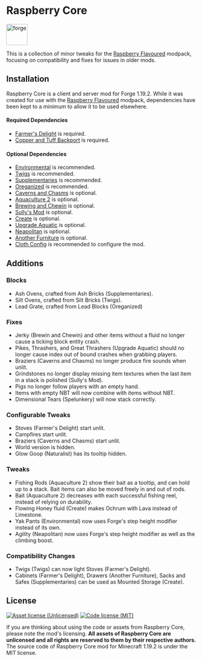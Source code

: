 # Raspberry Core

<a href='https://files.minecraftforge.net'><img alt="forge" height="56" src="https://cdn.jsdelivr.net/npm/@intergrav/devins-badges@3/assets/cozy/supported/forge_vector.svg"></a>

This is a collection of minor tweaks for the [Raspberry Flavoured](https://www.curseforge.com/minecraft/modpacks/raspberry-flavoured) modpack, focusing on compatibility and fixes for issues in older mods.

## Installation

Raspberry Core is a client and server mod for Forge 1.19.2. While it was created for use with the [Raspberry Flavoured](https://www.curseforge.com/minecraft/modpacks/raspberry-flavoured) modpack, dependencies have been kept to a minimum to allow it to be used elsewhere.

#### Required Dependencies
- [Farmer's Delight](https://modrinth.com/mod/farmers-delight) is required.
- [Copper and Tuff Backport](https://www.curseforge.com/minecraft/mc-mods/copper-tuff-backport-fabric) is required.

#### Optional Dependencies
- [Environmental](https://modrinth.com/mod/environmental) is recommended.
- [Twigs](https://modrinth.com/mod/twigs) is recommended.
- [Supplementaries](https://modrinth.com/mod/supplementaries) is recommended.
- [Oreganized](https://modrinth.com/mod/oreganized) is recommended.
- [Caverns and Chasms](https://modrinth.com/mod/caverns-and-chasms) is optional.
- [Aquaculture 2](https://modrinth.com/mod/aquaculture) is optional.
- [Brewing and Chewin](https://www.curseforge.com/minecraft/mc-mods/brewin-and-chewin) is optional.
- [Sully's Mod](https://modrinth.com/mod/sullysmod) is optional.
- [Create](https://modrinth.com/mod/create) is optional.
- [Upgrade Aquatic](https://modrinth.com/mod/upgrade-aquatic) is optional.
- [Neapolitan](https://modrinth.com/mod/neapolitan) is optional.
- [Another Furniture](https://modrinth.com/mod/another-furniture) is optional.
- [Cloth Config](https://modrinth.com/mod/cloth-config) is recommended to configure the mod.


## Additions

### Blocks
- Ash Ovens, crafted from Ash Bricks (Supplementaries).
- Silt Ovens, crafted from Silt Bricks (Twigs).
- Lead Grate, crafted from Lead Blocks (Oreganized)

### Fixes
- Jerky (Brewin and Chewin) and other items without a fluid no longer cause a ticking block entity crash.
- Pikes, Thrashers, and Great Thrashers (Upgrade Aquatic) should no longer cause index out of bound crashes when grabbing players.
- Braziers (Caverns and Chasms) no longer produce fire sounds when unlit.
- Grindstones no longer display missing item textures when the last item in a stack is polished (Sully's Mod).
- Pigs no longer follow players with an empty hand.
- Items with empty NBT will now combine with items without NBT.
- Dimensional Tears (Spelunkery) will now stack correctly.

### Configurable Tweaks
- Stoves (Farmer's Delight) start unlit.
- Campfires start unlit.
- Braziers (Caverns and Chasms) start unlit.
- World version is hidden.
- Glow Goop (Naturalist) has its tooltip hidden.

### Tweaks
- Fishing Rods (Aquaculture 2) show their bait as a tooltip, and can hold up to a stack. Bait items can also be moved freely in and out of rods.
- Bait (Aquaculture 2) decreases with each successful fishing reel, instead of relying on durability.
- Flowing Honey fluid (Create) makes Ochrum with Lava instead of Limestone.
- Yak Pants (Environmental) now uses Forge's step height modifier instead of its own.
- Agility (Neapolitan) now uses Forge's step height modifier as well as the climbing boost.

### Compatibility Changes
- Twigs (Twigs) can now light Stoves (Farmer's Delight).
- Cabinets (Farmer's Delight), Drawers (Another Furniture), Sacks and Safes (Supplementaries) can be used as Mounted Storage (Create).

## License
[![Asset license (Unlicensed)](https://img.shields.io/badge/assets%20license-All%20Rights%20Reserved-red.svg?style=flat-square)](https://en.wikipedia.org/wiki/All_rights_reserved)
[![Code license (MIT)](https://img.shields.io/badge/code%20license-MIT-green.svg?style=flat-square)](https://github.com/cassiancc/Raspberry-Core/blob/main/LICENSE.txt)



If you are thinking about using the code or assets from Raspberry Core, please note the mod's licensing. **All assets of Raspberry Core are unlicensed and all rights are reserved to them by their respective authors.** The source code of Raspberry Core mod for Minecraft 1.19.2 is under the MIT license.
